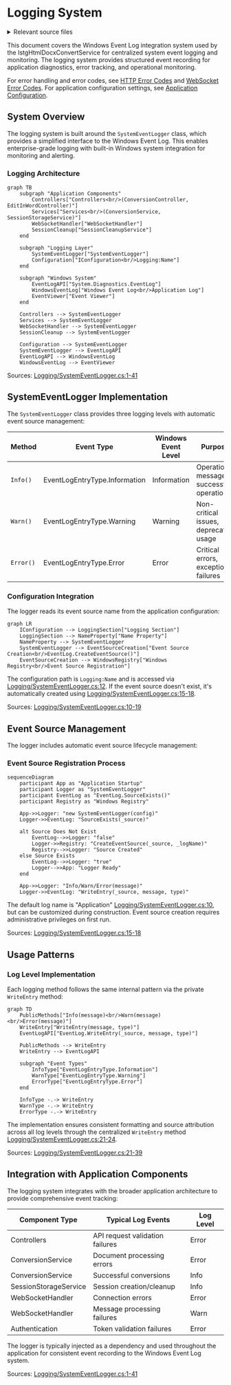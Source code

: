 # Logging System

<details>
<summary>Relevant source files</summary>

The following files were used as context for generating this wiki page:

- [Logging/SystemEventLogger.cs](Logging/SystemEventLogger.cs)

</details>



This document covers the Windows Event Log integration system used by the IstgHtmlDocxConvertService for centralized system event logging and monitoring. The logging system provides structured event recording for application diagnostics, error tracking, and operational monitoring.

For error handling and error codes, see [HTTP Error Codes](#6.1) and [WebSocket Error Codes](#6.2). For application configuration settings, see [Application Configuration](#7.1).

## System Overview

The logging system is built around the `SystemEventLogger` class, which provides a simplified interface to the Windows Event Log. This enables enterprise-grade logging with built-in Windows system integration for monitoring and alerting.

### Logging Architecture

```mermaid
graph TB
    subgraph "Application Components"
        Controllers["Controllers<br/>(ConversionController, EditInWordController)"]
        Services["Services<br/>(ConversionService, SessionStorageService)"]
        WebSocketHandler["WebSocketHandler"]
        SessionCleanup["SessionCleanupService"]
    end
    
    subgraph "Logging Layer"
        SystemEventLogger["SystemEventLogger"]
        Configuration["IConfiguration<br/>Logging:Name"]
    end
    
    subgraph "Windows System"
        EventLogAPI["System.Diagnostics.EventLog"]
        WindowsEventLog["Windows Event Log<br/>Application Log"]
        EventViewer["Event Viewer"]
    end
    
    Controllers --> SystemEventLogger
    Services --> SystemEventLogger
    WebSocketHandler --> SystemEventLogger
    SessionCleanup --> SystemEventLogger
    
    Configuration --> SystemEventLogger
    SystemEventLogger --> EventLogAPI
    EventLogAPI --> WindowsEventLog
    WindowsEventLog --> EventViewer
```

Sources: [Logging/SystemEventLogger.cs:1-41]()

## SystemEventLogger Implementation

The `SystemEventLogger` class provides three logging levels with automatic event source management:

| Method | Event Type | Windows Event Level | Purpose |
|--------|------------|-------------------|---------|
| `Info()` | EventLogEntryType.Information | Information | Operational messages, successful operations |
| `Warn()` | EventLogEntryType.Warning | Warning | Non-critical issues, deprecated usage |
| `Error()` | EventLogEntryType.Error | Error | Critical errors, exceptions, failures |

### Configuration Integration

The logger reads its event source name from the application configuration:

```mermaid
graph LR
    IConfiguration --> LoggingSection["Logging Section"]
    LoggingSection --> NameProperty["Name Property"]
    NameProperty --> SystemEventLogger
    SystemEventLogger --> EventSourceCreation["Event Source Creation<br/>EventLog.CreateEventSource()"]
    EventSourceCreation --> WindowsRegistry["Windows Registry<br/>Event Source Registration"]
```

The configuration path is `Logging:Name` and is accessed via [Logging/SystemEventLogger.cs:12](). If the event source doesn't exist, it's automatically created using [Logging/SystemEventLogger.cs:15-18]().

Sources: [Logging/SystemEventLogger.cs:10-19]()

## Event Source Management

The logger includes automatic event source lifecycle management:

### Event Source Registration Process

```mermaid
sequenceDiagram
    participant App as "Application Startup"
    participant Logger as "SystemEventLogger"
    participant EventLog as "EventLog.SourceExists()"
    participant Registry as "Windows Registry"
    
    App->>Logger: "new SystemEventLogger(config)"
    Logger->>EventLog: "SourceExists(_source)"
    
    alt Source Does Not Exist
        EventLog-->>Logger: "false"
        Logger->>Registry: "CreateEventSource(_source, _logName)"
        Registry-->>Logger: "Source Created"
    else Source Exists
        EventLog-->>Logger: "true"
        Logger-->>App: "Logger Ready"
    end
    
    App->>Logger: "Info/Warn/Error(message)"
    Logger->>EventLog: "WriteEntry(_source, message, type)"
```

The default log name is "Application" [Logging/SystemEventLogger.cs:10](), but can be customized during construction. Event source creation requires administrative privileges on first run.

Sources: [Logging/SystemEventLogger.cs:15-18]()

## Usage Patterns

### Log Level Implementation

Each logging method follows the same internal pattern via the private `WriteEntry` method:

```mermaid
graph TD
    PublicMethods["Info(message)<br/>Warn(message)<br/>Error(message)"]
    WriteEntry["WriteEntry(message, type)"]
    EventLogAPI["EventLog.WriteEntry(_source, message, type)"]
    
    PublicMethods --> WriteEntry
    WriteEntry --> EventLogAPI
    
    subgraph "Event Types"
        InfoType["EventLogEntryType.Information"]
        WarnType["EventLogEntryType.Warning"]
        ErrorType["EventLogEntryType.Error"]
    end
    
    InfoType -.-> WriteEntry
    WarnType -.-> WriteEntry
    ErrorType -.-> WriteEntry
```

The implementation ensures consistent formatting and source attribution across all log levels through the centralized `WriteEntry` method [Logging/SystemEventLogger.cs:21-24]().

Sources: [Logging/SystemEventLogger.cs:21-39]()

## Integration with Application Components

The logging system integrates with the broader application architecture to provide comprehensive event tracking:

| Component Type | Typical Log Events | Log Level |
|---------------|-------------------|-----------|
| Controllers | API request validation failures | Error |
| ConversionService | Document processing errors | Error |
| ConversionService | Successful conversions | Info |
| SessionStorageService | Session creation/cleanup | Info |
| WebSocketHandler | Connection errors | Error |
| WebSocketHandler | Message processing failures | Warn |
| Authentication | Token validation failures | Error |

The logger is typically injected as a dependency and used throughout the application for consistent event recording to the Windows Event Log system.

Sources: [Logging/SystemEventLogger.cs:1-41]()